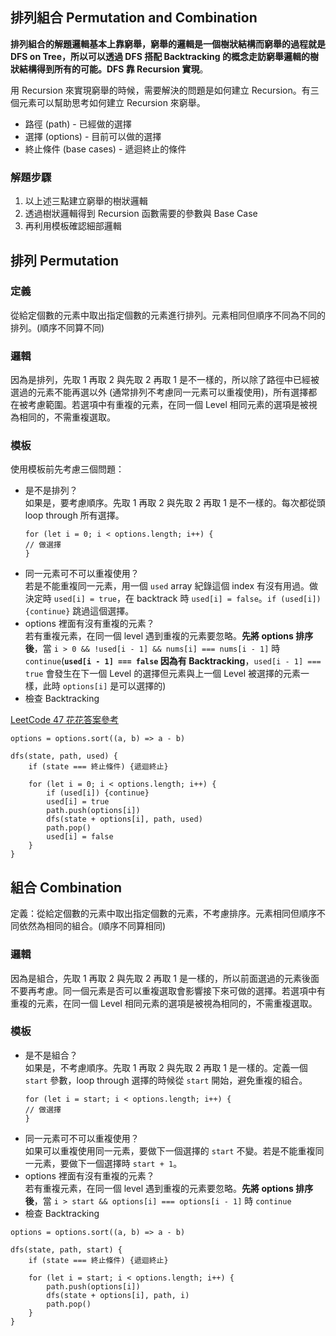 ## 排列組合 Permutation and Combination

**排列組合的解題邏輯基本上靠窮舉，窮舉的邏輯是一個樹狀結構而窮舉的過程就是 DFS on Tree，所以可以透過 DFS 搭配 Backtracking 的概念走訪窮舉邏輯的樹狀結構得到所有的可能。DFS 靠 Recursion 實現**。

用 Recursion 來實現窮舉的時候，需要解決的問題是如何建立 Recursion。有三個元素可以幫助思考如何建立 Recursion 來窮舉。

* 路徑 (path) - 已經做的選擇
* 選擇 (options) - 目前可以做的選擇
* 終止條件 (base cases) - 遞迴終止的條件

### 解題步驟

1. 以上述三點建立窮舉的樹狀邏輯
2. 透過樹狀邏輯得到 Recursion 函數需要的參數與 Base Case
3. 再利用模板確認細部邏輯

## 排列 Permutation

### 定義

從給定個數的元素中取出指定個數的元素進行排列。元素相同但順序不同為不同的排列。(順序不同算不同)

### 邏輯

因為是排列，先取 1 再取 2 與先取 2 再取 1 是不一樣的，所以除了路徑中已經被選過的元素不能再選以外 (通常排列不考慮同一元素可以重複使用)，所有選擇都在被考慮範圍。若選項中有重複的元素，在同一個 Level 相同元素的選項是被視為相同的，不需重複選取。

### 模板

使用模板前先考慮三個問題：

* 是不是排列？         
如果是，要考慮順序。先取 1 再取 2 與先取 2 再取 1 是不一樣的。每次都從頭 loop through 所有選擇。
	```
	for (let i = 0; i < options.length; i++) {
	// 做選擇
	}
	```
* 同一元素可不可以重複使用？      
若是不能重複同一元素，用一個 `used` array 紀錄這個 index 有沒有用過。做決定時 `used[i] = true`，在 backtrack 時  `used[i] = false`。`if (used[i]) {continue}` 跳過這個選擇。
* options 裡面有沒有重複的元素？        
若有重複元素，在同一個 level 遇到重複的元素要忽略。**先將 options 排序後**，當 `i > 0 && !used[i - 1] && nums[i] === nums[i - 1]` 時 `continue`(**`used[i - 1] === false` 因為有 Backtracking**，`used[i - 1] === true` 會發生在下一個 Level 的選擇但元素與上一個 Level 被選擇的元素一樣，此時 `options[i]` 是可以選擇的)
* 檢查 Backtracking

[LeetCode 47 花花答案參考](https://zxi.mytechroad.com/blog/searching/leetcode-47-permutations-ii/)

```
options = options.sort((a, b) => a - b)

dfs(state, path, used) {
	if (state === 終止條件) {遞迴終止}
	
	for (let i = 0; i < options.length; i++) {
		if (used[i]) {continue}
		used[i] = true
		path.push(options[i])
		dfs(state + options[i], path, used)
		path.pop()
		used[i] = false
	}
}
```

## 組合 Combination

定義：從給定個數的元素中取出指定個數的元素，不考慮排序。元素相同但順序不同依然為相同的組合。(順序不同算相同)

### 邏輯

因為是組合，先取 1 再取 2 與先取 2 再取 1 是一樣的，所以前面選過的元素後面不要再考慮。同一個元素是否可以重複選取會影響接下來可做的選擇。若選項中有重複的元素，在同一個 Level 相同元素的選項是被視為相同的，不需重複選取。

### 模板

* 是不是組合？      
如果是，不考慮順序。先取 1 再取 2 與先取 2 再取 1 是一樣的。定義一個 `start` 參數，loop through 選擇的時候從 `start` 開始，避免重複的組合。
	```
	for (let i = start; i < options.length; i++) {
	// 做選擇
	}
	```
* 同一元素可不可以重複使用？      
如果可以重複使用同一元素，要做下一個選擇的 `start` 不變。若是不能重複同一元素，要做下一個選擇時 `start + 1`。
* options 裡面有沒有重複的元素？        
若有重複元素，在同一個 level 遇到重複的元素要忽略。**先將 options 排序後**，當 `i > start && options[i] === options[i - 1]` 時 `continue`
* 檢查 Backtracking

```
options = options.sort((a, b) => a - b)
	
dfs(state, path, start) {
	if (state === 終止條件) {遞迴終止}
	
	for (let i = start; i < options.length; i++) {
		path.push(options[i])
		dfs(state + options[i], path, i)
		path.pop()
	}
}
```